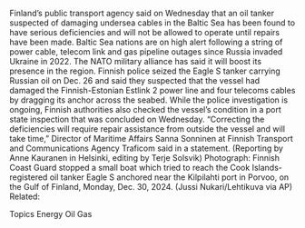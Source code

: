 Finland’s public transport agency said on Wednesday that an oil tanker suspected of damaging undersea cables in the Baltic Sea has been found to have serious deficiencies and will not be allowed to operate until repairs have been made.
Baltic Sea nations are on high alert following a string of power cable, telecom link and gas pipeline outages since Russia invaded Ukraine in 2022. The NATO military alliance has said it will boost its presence in the region.
Finnish police seized the Eagle S tanker carrying Russian oil on Dec. 26 and said they suspected that the vessel had damaged the Finnish-Estonian Estlink 2 power line and four telecoms cables by dragging its anchor across the seabed.
While the police investigation is ongoing, Finnish authorities also checked the vessel’s condition in a port state inspection that was concluded on Wednesday.
“Correcting the deficiencies will require repair assistance from outside the vessel and will take time,” Director of Maritime Affairs Sanna Sonninen at Finnish Transport and Communications Agency Traficom said in a statement.
(Reporting by Anne Kauranen in Helsinki, editing by Terje Solsvik)
Photograph: Finnish Coast Guard stopped a small boat which tried to reach the Cook Islands-registered oil tanker Eagle S anchored near the Kilpilahti port in Porvoo, on the Gulf of Finland, Monday, Dec. 30, 2024. (Jussi Nukari/Lehtikuva via AP)
Related:

Topics
Energy
Oil Gas
